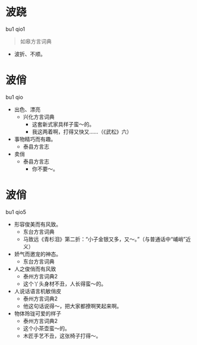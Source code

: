 # 波跷
bu1 qio1
> 如皋方言词典
- 波折、不顺。

# 波俏
bu1 qio
+ 出色、漂亮
  * 兴化方言词典
    - 这套新式家具样子蛮～的。
    - 我这两着啊，打得又快又……（《武松》六）
+ 事物精巧而有趣。
  * 泰县方言志
+ 卖俏
  * 泰县方言志
    - 你不要～。

# 波俏
bu1 qio5
+ 形容俊美而有风致。
  * 东台方言词典
  - 马致远《青杉泪》第二折：“小子金银又多，又～。”（与普通话中“峬峭”近义）
+ 娇气而邀宠的神态。
  * 东台方言词典
+ 人之俊俏而有风致
  * 泰州方言词典2
  - 这个丫头身材不丑，人长得蛮～的。
+ 人说话语言机敏俏皮
  * 泰州方言词典2
  - 他这句话说得～，把大家都撩啊笑起来啊。
+ 物体玲珑可爱的样子
  * 泰州方言词典2
  - 这个小茶壶蛮～的。
  - 木匠手艺不丑，这张椅子打得～。

